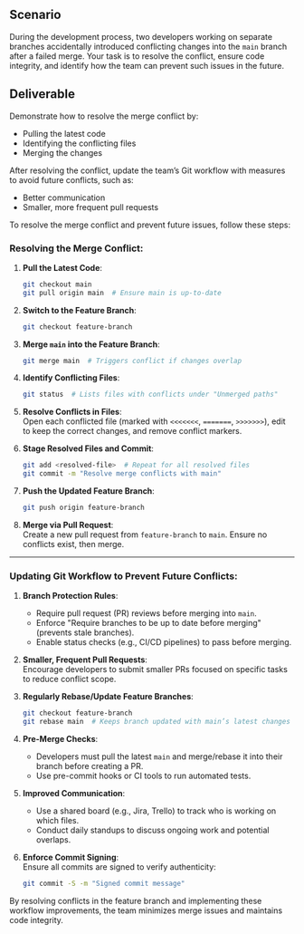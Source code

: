 ## Scenario
During the development process, two developers working on separate branches accidentally introduced conflicting changes into the `main` branch after a failed merge. Your task is to resolve the conflict, ensure code integrity, and identify how the team can prevent such issues in the future.

## Deliverable
Demonstrate how to resolve the merge conflict by:
- Pulling the latest code
- Identifying the conflicting files
- Merging the changes

After resolving the conflict, update the team’s Git workflow with measures to avoid future conflicts, such as:
- Better communication
- Smaller, more frequent pull requests



To resolve the merge conflict and prevent future issues, follow these steps:

### Resolving the Merge Conflict:
1. **Pull the Latest Code**:  
   ```bash
   git checkout main
   git pull origin main  # Ensure main is up-to-date
   ```

2. **Switch to the Feature Branch**:  
   ```bash
   git checkout feature-branch
   ```

3. **Merge `main` into the Feature Branch**:  
   ```bash
   git merge main  # Triggers conflict if changes overlap
   ```

4. **Identify Conflicting Files**:  
   ```bash
   git status  # Lists files with conflicts under "Unmerged paths"
   ```

5. **Resolve Conflicts in Files**:  
   Open each conflicted file (marked with `<<<<<<<`, `=======`, `>>>>>>>`), edit to keep the correct changes, and remove conflict markers.

6. **Stage Resolved Files and Commit**:  
   ```bash
   git add <resolved-file>  # Repeat for all resolved files
   git commit -m "Resolve merge conflicts with main"
   ```

7. **Push the Updated Feature Branch**:  
   ```bash
   git push origin feature-branch
   ```

8. **Merge via Pull Request**:  
   Create a new pull request from `feature-branch` to `main`. Ensure no conflicts exist, then merge.

---

### Updating Git Workflow to Prevent Future Conflicts:
1. **Branch Protection Rules**:  
   - Require pull request (PR) reviews before merging into `main`.  
   - Enforce "Require branches to be up to date before merging" (prevents stale branches).  
   - Enable status checks (e.g., CI/CD pipelines) to pass before merging.

2. **Smaller, Frequent Pull Requests**:  
   Encourage developers to submit smaller PRs focused on specific tasks to reduce conflict scope.

3. **Regularly Rebase/Update Feature Branches**:  
   ```bash
   git checkout feature-branch
   git rebase main  # Keeps branch updated with main’s latest changes
   ```

4. **Pre-Merge Checks**:  
   - Developers must pull the latest `main` and merge/rebase it into their branch before creating a PR.  
   - Use pre-commit hooks or CI tools to run automated tests.

5. **Improved Communication**:  
   - Use a shared board (e.g., Jira, Trello) to track who is working on which files.  
   - Conduct daily standups to discuss ongoing work and potential overlaps.

6. **Enforce Commit Signing**:  
   Ensure all commits are signed to verify authenticity:  
   ```bash
   git commit -S -m "Signed commit message"
   ```

By resolving conflicts in the feature branch and implementing these workflow improvements, the team minimizes merge issues and maintains code integrity.
